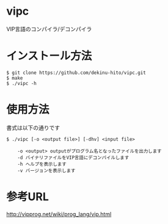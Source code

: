 # vipc
VIP言語のコンパイラ/デコンパイラ

# インストール方法
```
$ git clone https://github.com/dekinu-hito/vipc.git
$ make
$ ./vipc -h
```
# 使用方法
書式は以下の通りです

```
$ ./vipc [-o <output file>] [-dhv] <input file>

    -o <output> outputがプログラム名となったファイルを出力します
    -d バイナリファイルをVIP言語にデコンパイルします
    -h ヘルプを表示します
    -v バージョンを表示します
```

# 参考URL
http://vipprog.net/wiki/prog_lang/vip.html
